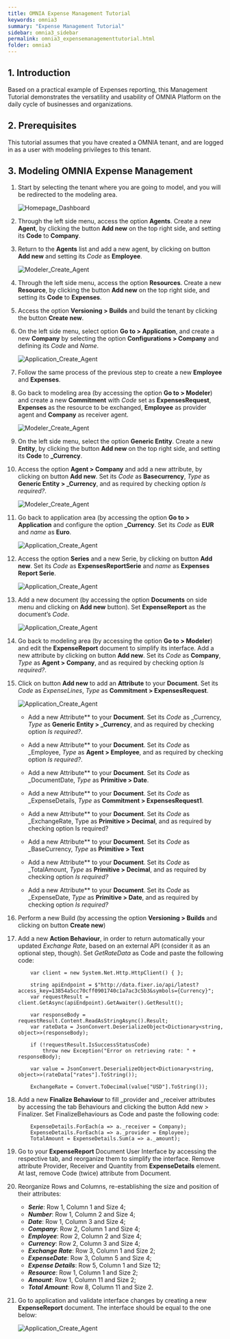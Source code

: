 ```yaml
---
title: OMNIA Expense Management Tutorial
keywords: omnia3
summary: "Expense Management Tutorial"
sidebar: omnia3_sidebar
permalink: omnia3_expensemanagementtutorial.html
folder: omnia3
---
```


## 1. Introduction

Based on a practical example of Expenses reporting, this Management Tutorial demonstrates the versatility and usability of OMNIA Platform on the daily cycle of businesses and organizations.


## 2. Prerequisites

This tutorial assumes that you have created a OMNIA tenant, and are logged in as a user with modeling privileges to this tenant.

## 3. Modeling OMNIA Expense Management

1.  Start by selecting the tenant where you are going to model, and you will be redirected to the modeling area.
    
    ![Homepage_Dashboard](http://funkyimg.com/i/2DVGv.png)
    
2.  Through the left side menu, access the option  **Agents**. Create a new  **Agent**,  by clicking the button  **Add new**  on the top right side, and setting its  **Code**  to  **Company**.
    
   
3.  Return to the  **Agents**  list and add a new agent, by clicking on button  **Add new**  and setting its  _Code_  as  **Employee**.

    ![Modeler_Create_Agent](https://raw.githubusercontent.com/numbersbelieve/omnia3/master/docs/tutorialPics/modelingTutorial/Modeler-Agent-Employee.PNG)
    
4.  Through the left side menu, access the option  **Resources**. Create a new  **Resource**, by clicking the button  **Add new** on the top right side, and setting its  **Code**  to  **Expenses**.
    
5.  Access the option  **Versioning > Builds**  and build the tenant by clicking the button  **Create new**.
    
6.  On the left side menu, select option  **Go to > Application**, and create a new  **Company**  by selecting the option  **Configurations > Company**  and defining its  _Code_  and  _Name_.
    
    ![Application_Create_Agent](https://github.com/numbersbelieve/omnia3/raw/master/docs/tutorialPics/modelingTutorial/Application-Create-Agent.PNG)
    
7.  Follow the same process of the previous step to create a new  **Employee**  and  **Expenses**.
    
8.  Go back to modeling area (by accessing the option  **Go to > Modeler**) and create a new  **Commitment**  with  _Code_  set as  **ExpensesRequest**,  **Expenses**  as the resource to be exchanged,  **Employee**  as provider agent and  **Company**  as receiver agent.
  
    ![Modeler_Create_Agent](https://raw.githubusercontent.com/numbersbelieve/omnia3/master/docs/tutorialPics/modelingTutorial/Modeler-Commitment-ExpenseRequest.PNG)

9. On the left side menu, select the option **Generic Entity**. Create a new **Entity**, by clicking the button  **Add new**  on the top right side, and setting its  **Code**  to  **_Currency**.
 
10. Access the option **Agent > Company** and add a new attribute, by clicking on button **Add new**. Set its _Code_ as **Basecurrency**, _Type_ as **Generic Entity > _Currency**, and as required by checking option _Is required?_.

    ![Modeler_Create_Agent](https://raw.githubusercontent.com/numbersbelieve/omnia3/master/docs/tutorialPics/modelingTutorial/Modeler-Company-Basecurrencyattribute.PNG)
 
11. Go back to application area (by accessing the option **Go to > Application** and configure the option  **_Currency**. Set its *Code* as **EUR** and *name* as **Euro**.

     ![Application_Create_Agent](https://raw.githubusercontent.com/numbersbelieve/omnia3/master/docs/tutorialPics/modelingTutorial/Application-Configurations-Currency.PNG)
        
12. Access the option **Series** and a new Serie, by clicking on button **Add new**. Set its *Code* as **ExpensesReportSerie** and *name* as **Expenses Report Serie**.

    ![Application_Create_Agent](https://raw.githubusercontent.com/numbersbelieve/omnia3/master/docs/tutorialPics/modelingTutorial/Application-Serie-ExpensesReportSerie.PNG)

13. Add a new document (by accessing the option **Documents** on side menu and clicking on **Add new** button). Set **ExpenseReport** as the document’s *Code*.

    ![Application_Create_Agent](https://raw.githubusercontent.com/numbersbelieve/omnia3/master/docs/tutorialPics/modelingTutorial/Application-Document-ExpensesReport.PNG)

14. Go back to modeling area (by accessing the option  **Go to > Modeler**) and edit the  **ExpenseReport**  document to simplify its interface. Add a new attribute by clicking on button  **Add new**. Set its  _Code_  as  **Company**,  _Type_  as  **Agent > Company**, and as required by checking option  _Is required?_.

15. Click on button **Add new** to add an **Attribute** to your **Document**. Set its _Code_ as _ExpenseLines_, _Type_ as **Commitment > ExpensesRequest**.

    ![Application_Create_Agent](https://raw.githubusercontent.com/numbersbelieve/omnia3/master/docs/tutorialPics/modelingTutorial/Modeler-Document-Attribute.PNG)

    - Add a new Attribute** to your **Document**. Set its _Code_ as _Currency, _Type_ as **Generic Entity > _Currency**, and as required by checking option *Is required?*.

    - Add a new Attribute** to your **Document**. Set its _Code_ as _Employee, _Type_ as **Agent > Employee**, and as required by checking option *Is required?*.

    - Add a new Attribute** to your **Document**. Set its _Code_ as _DocumentDate, _Type_ as **Primitive > Date**.

    - Add a new Attribute** to your **Document**. Set its _Code_ as _ExpenseDetails, _Type_ as **Commitment > ExpensesRequest1**.

    - Add a new Attribute** to your **Document**. Set its _Code_ as _ExchangeRate, Type as **Primitive > Decimal**, and as required by checking option Is required?

    - Add a new Attribute** to your **Document**. Set its _Code_ as _BaseCurrency, _Type_ as **Primitive > Text**

    - Add a new Attribute** to your **Document**. Set its _Code_ as _TotalAmount, _Type_ as **Primitive > Decimal**, and as required by checking option *Is required?*
    
    - Add a new Attribute** to your **Document**. Set its _Code_ as _ExpenseDate, _Type_ as **Primitive > Date**, and as required by checking option *Is required?*


16. Perform a new Build (by accessing the option **Versioning > Builds** and clicking on button **Create new**)

17. Add a new **Action Behaviour**, in order to return automatically your updated *Exchange Rate*, based on an external API (consider it as an optional step, though). Set *GetRateData* as Code and paste the following code:

            var client = new System.Net.Http.HttpClient() { };

            string apiEndpoint = $"http://data.fixer.io/api/latest?access_key=13854a5cc70cff0901740c1a7ac3c5b3&symbols={Currency}";
            var requestResult = client.GetAsync(apiEndpoint).GetAwaiter().GetResult();

            var responseBody = requestResult.Content.ReadAsStringAsync().Result;
            var rateData = JsonConvert.DeserializeObject<Dictionary<string, object>>(responseBody);

            if (!requestResult.IsSuccessStatusCode)
                throw new Exception("Error on retrieving rate: " + responseBody);

            var value = JsonConvert.DeserializeObject<Dictionary<string, object>>(rateData["rates"].ToString());

            ExchangeRate = Convert.ToDecimal(value["USD"].ToString());

18. Add a new **Finalize Behaviour** to fill _provider and _receiver attributes by accessing the tab Behaviours and clicking the button Add new > Finalizer. Set FinalizeBehaviours as Code and paste the following code:

            ExpenseDetails.ForEach(a => a._receiver = Company);
            ExpenseDetails.ForEach(a => a._provider = Employee);
            TotalAmount = ExpenseDetails.Sum(a => a._amount);    
    
19. Go to your **ExpenseReport** Document User Interface by accessing the respective tab, and reorganize them to simplify the interface. Remove attribute Provider, Receiver and Quantity from **ExpenseDetails** element. At last, remove Code (twice) attribute from Document.

20. Reorganize Rows and Columns, re-establishing the size and position of their attributes:
    - ***Serie***: Row 1, Column 1 and Size 4;
    - ***Number***: Row 1, Column 2 and Size 4;
    - ***Date***: Row 1, Column 3 and Size 4;
    - ***Company***: Row 2, Column 1 and Size 4;
    - ***Employee***: Row 2, Column 2 and Size 4;
    - ***Currency***: Row 2, Column 3 and Size 4;
    - ***Exchange Rate***: Row 3, Column 1 and Size 2;
    - ***ExpenseDate***: Row 3, Column 5 and Size 4;
    - ***Expense Details***: Row 5, Column 1 and Size 12;
    - ***Resource***: Row 1, Column 1 and Size 2;
    - ***Amount***: Row 1, Column 11 and Size 2;
    - ***Total Amount***: Row 8, Column 11 and Size 2.

21. Go to application and validate interface changes by creating a new **ExpenseReport** document. The interface should be equal to the one below:

       ![Application_Create_Agent](https://raw.githubusercontent.com/numbersbelieve/omnia3/master/docs/tutorialPics/modelingTutorial/Application-Expense-Form.PNG)
